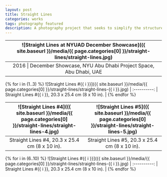 ```yaml
---
layout: post
title: Straight Lines
categories: works
tags: photography featured
description: A photography project that seeks to simplify the structures and lights at NYU Abu Dhabi.
---
```


![Straight Lines at NYUAD December Showcase]({{ site.baseurl }}/media/{{ page.categories[0] }}/straight-lines/straight-lines.jpg) |
:----------: |
2016 \| December Showcase, NYU Abu Dhabi Project Space, Abu Dhabi, UAE |

{% for i in (1..3) %}
![Straight Lines #{{ i }}]({{ site.baseurl }}/media/{{ page.categories[0] }}/straight-lines/straight-lines-{{ i }}.jpg) |
:----------: |
Straight Lines #{{ i }}, 20.3 x 25.4 cm (8 x 10 in). |
{% endfor %}

![Straight Lines #4]({{ site.baseurl }}/media/{{ page.categories[0] }}/straight-lines/straight-lines-4.jpg) | ![Straight Lines #5]({{ site.baseurl }}/media/{{ page.categories[0] }}/straight-lines/straight-lines-5.jpg)
:----------: | :----------:
Straight Lines #4, 20.3 x 25.4 cm (8 x 10 in). | Straight Lines #5, 20.3 x 25.4 cm (8 x 10 in).


{% for i in (6..10) %}
![Straight Lines #{{ i }}]({{ site.baseurl }}/media/{{ page.categories[0] }}/straight-lines/straight-lines-{{ i }}.jpg) |
:----------: |
Straight Lines #{{ i }}, 20.3 x 25.4 cm (8 x 10 in). |
{% endfor %}
